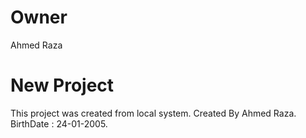 # Owner 
Ahmed Raza

# New Project
This project was created from local system.
Created By Ahmed Raza.
BirthDate : 24-01-2005.